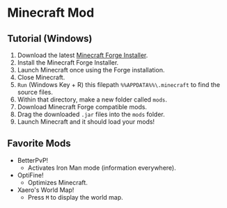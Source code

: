 # Minecraft Mod

## Tutorial (Windows)

1. Download the latest [Minecraft Forge Installer](https://files.minecraftforge.net/).
2. Install the Minecraft Forge Installer.
3. Launch Minecraft once using the Forge installation.
4. Close Minecraft.
5. `Run` (Windows Key + R) this filepath `%%APPDATA%%\.minecraft` to find the source files.
6. Within that directory, make a new folder called `mods`.
7. Download Minecraft Forge compatible mods.
8. Drag the downloaded `.jar` files into the `mods` folder.
9. Launch Minecraft and it should load your mods!

## Favorite Mods

- BetterPvP!
  - Activates Iron Man mode (information everywhere).
- OptiFine!
  - Optimizes Minecraft.
- Xaero's World Map!
  - Press `M` to display the world map.
